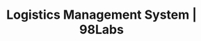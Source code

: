 ---
layout: ../../layouts/ProjectLayout.astro
title: Logistics Management System | 98Labs
description: Real-time tracking and logistics optimization platform for a global shipping enterprise.
category: Supply Chain
client: Global Logistics Corp
duration: 16 months
technologies:
  - Go
  - React
  - MongoDB
  - Redis
  - Docker
image: https://images.pexels.com/photos/7648080/pexels-photo-7648080.jpeg
challenge: The client required a comprehensive logistics management system to optimize their global shipping operations, improve real-time visibility, and reduce operational costs while handling complex routing and scheduling requirements.
solution: We built a real-time logistics platform with advanced route optimization, predictive analytics for delivery times, and integrated IoT device tracking. The system includes automated customs documentation, real-time weather integration, and dynamic rerouting capabilities.
results:
  - 25% reduction in fuel costs
  - 30% improvement in delivery times
  - 99.9% tracking accuracy
  - 40% reduction in paperwork
  - Real-time visibility across 50+ countries
---